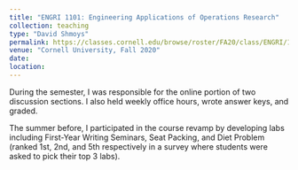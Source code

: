```yaml
---
title: "ENGRI 1101: Engineering Applications of Operations Research"
collection: teaching
type: "David Shmoys"
permalink: https://classes.cornell.edu/browse/roster/FA20/class/ENGRI/1101
venue: "Cornell University, Fall 2020"
date:
location:
---
```


During the semester, I was responsible for the online portion of two discussion sections. I also held weekly office hours, wrote answer keys, and graded.

The summer before, I participated in the course revamp by developing labs including First-Year Writing Seminars, Seat Packing, and Diet Problem (ranked 1st, 2nd, and 5th respectively in a survey where students were asked to pick their top 3 labs).
